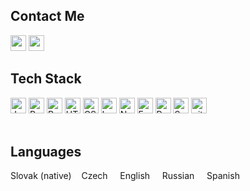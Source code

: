 ## Contact Me
  
<a name="gmail" href="mailto:monika.monika.mrazikova@gmail.com"><img src="https://img.icons8.com/color/48/000000/gmail-new.png" height="25"/></a>
<a name="linkedin" href="https://linkedin.com/in/monika-mrazikova"><img src="https://img.icons8.com/color/linkedin.png" height="25"/></a><br>
   

## Tech Stack

<div>
  <img src="https://img.shields.io/badge/JavaScript-282C34?logo=javascript&logoColor=F7DF1E" alt="JavaScript logo" title="JavaScript" height="25" />
  
  <img src="https://img.shields.io/badge/React-282C34?logo=react&logoColor=61DAFB" alt="React Native logo" title="React" height="25" />

  <img src="https://img.shields.io/badge/Redux-282C34?logo=redux&logoColor=764ABC" alt="Redux logo" title="Redux" height="25" />

  <img src="https://img.shields.io/badge/HTML5-282C34?logo=html5&logoColor=E34F26" alt="HTML5 logo" title="HTML5" height="25" />

  <img src="https://img.shields.io/badge/CSS3-282C34?logo=css3&logoColor=1572B6" alt="CSS3 logo" title="CSS3" height="25" />
  
   <img src="https://img.shields.io/badge/Bootstrap-282C34?logo=bootstrap" alt="bootstrap logo" title="Bootstrap" height="25" />

  <img src="https://img.shields.io/badge/Node.js-282C34?logo=node.js&logoColor=339933" alt="Node.js logo" title="Node.js" height="25" />

  <img src="https://img.shields.io/badge/Express-282C34?logo=express&logoColor=FFFFFF" alt="Express.js logo" title="Express.js" height="25" />

  <img src="https://img.shields.io/badge/PostgreSQL-282C34?logo=postgresql&logoColor=E10098" alt="PostgreSQL logo" title="PostgreSQL" height="25" />

  <img src="https://img.shields.io/badge/Sequelize-282C34?logo=sequelize&logoColor=E10098" alt="Sequelize logo" title="Sequelize" height="25" />

  <img src="https://img.shields.io/badge/git-282C34?logo=git&logoColor=F05032" alt="git logo" title="git" height="25" />

<!--   <img src="https://img.shields.io/badge/Jest-282C34?logo=jest&logoColor=C21325" alt="Jest logo" title="Jest" height="25" /> -->
  
</div><br>

## Languages

<div>
  <span>Slovak (native)&nbsp;&nbsp;&nbsp;</span>
  <span>Czech &nbsp;&nbsp;&nbsp;</span>
  <span>English &nbsp;&nbsp;&nbsp;</span>
  <span>Russian &nbsp;&nbsp;&nbsp;</span>
  <span>Spanish </span>
</div>
